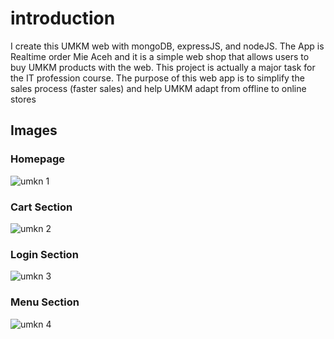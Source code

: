 # introduction
I create this UMKM web with mongoDB, expressJS, and nodeJS. The App is Realtime order Mie Aceh and it is a simple web shop that allows users to buy UMKM products with the web. This project is actually a major task for the IT profession course. The purpose of this web app is to simplify the sales process (faster sales) and help UMKM adapt from offline to online stores

## Images
### Homepage
![umkn 1](https://user-images.githubusercontent.com/91746558/140601324-6e26c228-13e1-478e-9db4-e02b915517c4.png)
### Cart Section
![umkn 2](https://user-images.githubusercontent.com/91746558/140601536-70159d31-dd2c-4870-bfc9-d7bf3ba83295.png)
### Login Section
![umkn 3](https://user-images.githubusercontent.com/91746558/140601533-7da97573-a981-4465-b642-5dbd26e30835.png)
### Menu Section
![umkn 4](https://user-images.githubusercontent.com/91746558/140601579-c8e7d15a-88ef-4cea-9bb2-deea5c228292.png)


